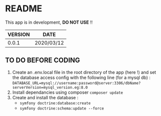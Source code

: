 # README #

This app is in development, **DO NOT USE** !!

VERSION | DATE
--------|-----------
0.0.1   | 2020/03/12

## TO DO BEFORE CODING ##
1. Create an .env.local file in the root directory of the app (here !) and set the database access config with the following line (for a mysql db) :
```DATABASE_URL=mysql://username:password@server:3306/dbName?serverVersion=mysql_version.eg:8.0```
2. Install dependancies using composer
```composer update```
3. Create and install the database :
	+ ```symfony doctrine:database:create```
	+ ```symfony doctrine:schema:update --force```